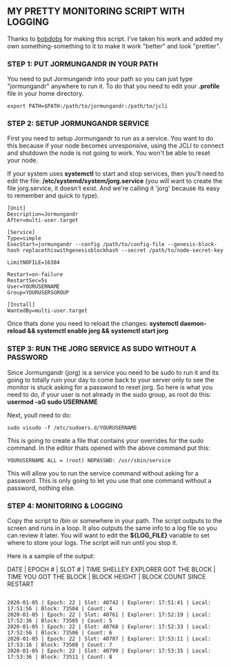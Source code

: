 ## MY PRETTY MONITORING SCRIPT WITH LOGGING

Thanks to [bobdobs](https://github.com/bobdobs/cardano-scripts) for making this script. I've taken his work and added my own something-something to it to make it work "better" and look "prettier".

### STEP 1: PUT JORMUNGANDR IN YOUR PATH

You need to put Jormungandr into your path so you can just type "jormungandr" anywhere to run it. To do that you need to edit your **.profile** file in your home directory.

`export PATH=$PATH:/path/to/jormungandr:/path/to/jcli`

### STEP 2: SETUP JORMUNGANDR SERVICE

First you need to setup Jormungandr to run as a service. You want to do this because if your node becomes unresponsive, using the JCLI to connect and shutdown the node is not going to work. You won't be able to reset your node.

If your system uses **systemctl** to start and stop services, then you'll need to edit the file: **/etc/systemd/system/jorg.service** (you will want to create the file jorg.service, it doesn't exist. And we're calling it 'jorg' because its easy to remember and quick to type).

```
[Unit]
Description=Jormungandr
After=multi-user.target

[Service]
Type=simple
ExecStart=jormungandr --config /path/to/config-file --genesis-block-hash replacethiswithgenesisblockhash --secret /path/to/node-secret-key

LimitNOFILE=16384

Restart=on-failure
RestartSec=5s
User=YOURUSERNAME
Group=YOURUSERSGROUP

[Install]
WantedBy=multi-user.target
```

Once thats done you need to reload the changes: **systemctl daemon-reload && systemctl enable jorg && systemctl start jorg**

### STEP 3: RUN THE JORG SERVICE AS SUDO WITHOUT A PASSWORD

Since Jormungandr (jorg) is a service you need to be sudo to run it and its going to totally ruin your day to come back to your server only to see the monitor is stuck asking for a password to reset jorg. So here is what you need to do, if your user is not already in the sudo group, as root do this: **usermod -aG sudo USERNAME**

Next, youll need to do: 

```sudo visudo -f /etc/sudoers.d/YOURUSERNAME```

This is going to create a file that contains your overrides for the sudo command. In the editor thats opened with the above command put this: 

```YOURUSERNAME ALL = (root) NOPASSWD: /usr/sbin/service```

This will allow you to run the service command without asking for a password. This is only going to let you use that one command without a password, nothing else. 

### STEP 4: MONITORING & LOGGING

Copy the script to /bin or somewhere in your path. The script outputs to the screen and runs in a loop. It also outputs the same info to a log file so you can review it later. You will want to edit the **${LOG_FILE}** variable to set where to store your logs. The script will run until you stop it.

Here is a sample of the output: 

DATE | EPOCH # | SLOT # | TIME SHELLEY EXPLORER GOT THE BLOCK | TIME YOU GOT THE BLOCK | BLOCK HEIGHT | BLOCK COUNT SINCE RESTART

```

2020-01-05 | Epoch: 22 | Slot: 40742 | Explorer: 17:51:41 | Local: 17:51:56 | Block: 73504 | Count: 4
2020-01-05 | Epoch: 22 | Slot: 40761 | Explorer: 17:52:19 | Local: 17:52:36 | Block: 73505 | Count: 5
2020-01-05 | Epoch: 22 | Slot: 40768 | Explorer: 17:52:33 | Local: 17:52:56 | Block: 73506 | Count: 6
2020-01-05 | Epoch: 22 | Slot: 40787 | Explorer: 17:53:11 | Local: 17:53:16 | Block: 73508 | Count: 7
2020-01-05 | Epoch: 22 | Slot: 40799 | Explorer: 17:53:35 | Local: 17:53:36 | Block: 73511 | Count: 8

```
